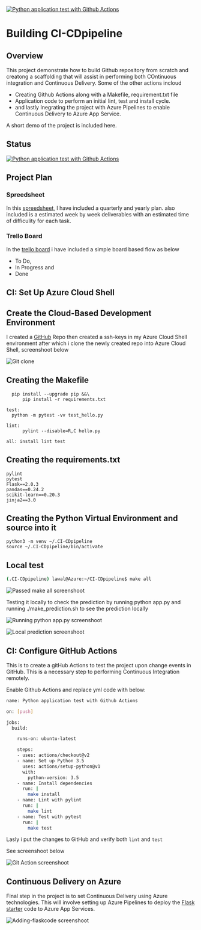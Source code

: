 
[![Python application test with Github Actions](https://github.com/MIZ-KAS/CI-CDpipeline/actions/workflows/pythonapp.yml/badge.svg)](https://github.com/MIZ-KAS/CI-CDpipeline/actions/workflows/pythonapp.yml)

# Building CI-CDpipeline


## Overview

This project demonstrate how to build Github repository from scratch and creatong a scaffolding that will assist in performing both COntinuous integration and Continuous Delivery. Some of the other actions incloud 

  * Creating Github Actions along with a Makefile, requirement.txt file
  * Application code to perform an initial lint, test and install cycle.
  * and lastly Inegrating the project with Azure Pipelines to enable Continuous Delivery to Azure App Service.

A short demo of the project is included here. 

## Status

[![Python application test with Github Actions](https://github.com/MIZ-KAS/CI-CDpipeline/actions/workflows/pythonapp.yml/badge.svg)](https://github.com/MIZ-KAS/CI-CDpipeline/actions/workflows/pythonapp.yml)

## Project Plan 

### Spreedsheet

In this [spreedsheet](https://docs.google.com/spreadsheets/d/1G2UlwSD3HVO32IbAr77t-I1oMyIP3ido7AKpit3aojg/edit?usp=sharing), I have included a quarterly and yearly plan. also included is a estimated week by week deliverables with an estimated time of difficulity for each task.


### Trello Board 

In the [trello board](https://trello.com/invite/b/pXPo2Yyz/afce1f39f9ca2cc8c565ca5800a6fad4/project-2-building-a-ci-cd-pipeline) i have included a simple board based flow as below
 * To Do,
 * In Progress and 
 * Done

## CI: Set Up Azure Cloud Shell

 ## Create the Cloud-Based Development Environment
 
 I created a [GitHub](https://github.com/MIZ-KAS/CI-CDpipeline) Repo then created a ssh-keys in my Azure Cloud Shell environment after which i clone the newly created repo into Azure Cloud Shell, screenshoot below
 
![Git clone](Screenshoots/git-clone.PNG "Project Cloned into Azure Cloud shell")


  ## Creating the Makefile 
  
  ```bashinstall:
	pip install --upgrade pip &&\
		pip install -r requirements.txt
	
test:
	python -m pytest -vv test_hello.py

lint:
		pylint --disable=R,C hello.py

all: install lint test
```
 
 ## Creating the requirements.txt
 
   ```bashinstall:
pylint
pytest
Flask==2.0.3
pandas==0.24.2
scikit-learn==0.20.3
jinja2==3.0
```

 ## Creating the Python Virtual Environment and source into it
 
   ```bashinstall:
python3 -m venv ~/.CI-CDpipeline
source ~/.CI-CDpipeline/bin/activate
```

## Local test 

```bash
(.CI-CDpipeline) lawal@Azure:~/CI-CDpipeline$ make all
```

![Passed make all screenshoot](Screenshoots/passed-makeall.PNG "Passed make all screenshoot")

Testing it locally to check the prediction by running python app.py and running ./make_prediction.sh to see the prediction locally 

![Running python app.py screenshoot](Screenshoots/python-app-py.PNG "Running python app.py screenshoott")

![Local prediction screenshoot](Screenshoots/local-prediction.PNG "Local prediction screenshoot")


## CI: Configure GitHub Actions

This is to create a gitHub Actions to test the project upon change events in GitHub. This is a necessary step to performing Continuous Integration remotely.

Enable Github Actions and replace yml code with below:

```bash
name: Python application test with Github Actions

on: [push]

jobs:
  build:

    runs-on: ubuntu-latest

    steps:
    - uses: actions/checkout@v2
    - name: Set up Python 3.5
      uses: actions/setup-python@v1
      with:
        python-version: 3.5
    - name: Install dependencies
      run: |
        make install
    - name: Lint with pylint
      run: |
        make lint
    - name: Test with pytest
      run: |
        make test
```

Lasly i put the changes to GitHub and verify both ``lint`` and ``test``

See screenshoot below 

![Git Action screenshoot](Screenshoots/Git-action.PNG "Git Action screenshoot")

## Continuous Delivery on Azure

Final step in the project is to set Continuous Delivery using Azure technologies. This will involve setting up Azure Pipelines to deploy the [Flask starter](https://github.com/udacity/nd082-Azure-Cloud-DevOps-Starter-Code/tree/master/C2-AgileDevelopmentwithAzure/project/starter_files) code to Azure App Services.

![Adding-flaskcode screenshoot](Screenshoots/adding-flaskcode.PNG "Adding-flaskcoden screenshoot")


